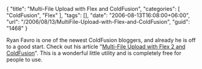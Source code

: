{
	"title": "Multi-File Upload with Flex and ColdFusion",
	"categories": [
		"ColdFusion",
		"Flex"
	],
	"tags": [],
	"date": "2006-08-13T16:08:00+06:00",
	"url": "/2006/08/13/MultiFile-Upload-with-Flex-and-ColdFusion",
	"guid": "1468"
}

Ryan Favro is one of the newest ColdFusion bloggers, and already he is off to a good start. Check out his article "<a href="http://ryanfavro.newmediateam.com/blog/index.cfm/2006/8/12/Flex-2-Multi-File-Upload-Example">Multi-File Upload with Flex 2 and ColdFusion</a>". This is a wonderful little utility and is completely free for people to use.